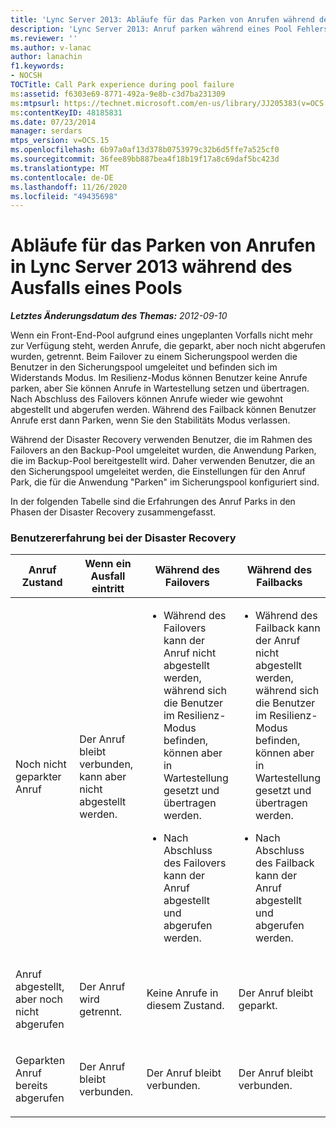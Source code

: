 ```yaml
---
title: 'Lync Server 2013: Abläufe für das Parken von Anrufen während des Ausfalls eines Pools'
description: 'Lync Server 2013: Anruf parken während eines Pool Fehlers.'
ms.reviewer: ''
ms.author: v-lanac
author: lanachin
f1.keywords:
- NOCSH
TOCTitle: Call Park experience during pool failure
ms:assetid: f6303e69-8771-492a-9e8b-c3d7ba231309
ms:mtpsurl: https://technet.microsoft.com/en-us/library/JJ205383(v=OCS.15)
ms:contentKeyID: 48185831
ms.date: 07/23/2014
manager: serdars
mtps_version: v=OCS.15
ms.openlocfilehash: 6b97a0af13d378b0753979c32b6d5ffe7a525cf0
ms.sourcegitcommit: 36fee89bb887bea4f18b19f17a8c69daf5bc423d
ms.translationtype: MT
ms.contentlocale: de-DE
ms.lasthandoff: 11/26/2020
ms.locfileid: "49435698"
---
```

# <a name="call-park-experience-in-lync-server-2013-during-pool-failure"></a>Abläufe für das Parken von Anrufen in Lync Server 2013 während des Ausfalls eines Pools

<div data-xmlns="http://www.w3.org/1999/xhtml">

<div class="topic" data-xmlns="http://www.w3.org/1999/xhtml" data-msxsl="urn:schemas-microsoft-com:xslt" data-cs="https://msdn.microsoft.com/">

<div data-asp="https://msdn2.microsoft.com/asp">



</div>

<div id="mainSection">

<div id="mainBody">

<span> </span>

_**Letztes Änderungsdatum des Themas:** 2012-09-10_

Wenn ein Front-End-Pool aufgrund eines ungeplanten Vorfalls nicht mehr zur Verfügung steht, werden Anrufe, die geparkt, aber noch nicht abgerufen wurden, getrennt. Beim Failover zu einem Sicherungspool werden die Benutzer in den Sicherungspool umgeleitet und befinden sich im Widerstands Modus. Im Resilienz-Modus können Benutzer keine Anrufe parken, aber Sie können Anrufe in Wartestellung setzen und übertragen. Nach Abschluss des Failovers können Anrufe wieder wie gewohnt abgestellt und abgerufen werden. Während des Failback können Benutzer Anrufe erst dann Parken, wenn Sie den Stabilitäts Modus verlassen.

Während der Disaster Recovery verwenden Benutzer, die im Rahmen des Failovers an den Backup-Pool umgeleitet wurden, die Anwendung Parken, die im Backup-Pool bereitgestellt wird. Daher verwenden Benutzer, die an den Sicherungspool umgeleitet werden, die Einstellungen für den Anruf Park, die für die Anwendung "Parken" im Sicherungspool konfiguriert sind.

In der folgenden Tabelle sind die Erfahrungen des Anruf Parks in den Phasen der Disaster Recovery zusammengefasst.

### <a name="user-experience-during-disaster-recovery"></a>Benutzererfahrung bei der Disaster Recovery

<table>
<colgroup>
<col style="width: 25%" />
<col style="width: 25%" />
<col style="width: 25%" />
<col style="width: 25%" />
</colgroup>
<thead>
<tr class="header">
<th>Anruf Zustand</th>
<th>Wenn ein Ausfall eintritt</th>
<th>Während des Failovers</th>
<th>Während des Failbacks</th>
</tr>
</thead>
<tbody>
<tr class="odd">
<td><p>Noch nicht geparkter Anruf</p></td>
<td><p>Der Anruf bleibt verbunden, kann aber nicht abgestellt werden.</p></td>
<td><ul>
<li><p>Während des Failovers kann der Anruf nicht abgestellt werden, während sich die Benutzer im Resilienz-Modus befinden, können aber in Wartestellung gesetzt und übertragen werden.</p></li>
<li><p>Nach Abschluss des Failovers kann der Anruf abgestellt und abgerufen werden.</p></li>
</ul></td>
<td><ul>
<li><p>Während des Failback kann der Anruf nicht abgestellt werden, während sich die Benutzer im Resilienz-Modus befinden, können aber in Wartestellung gesetzt und übertragen werden.</p></li>
<li><p>Nach Abschluss des Failback kann der Anruf abgestellt und abgerufen werden.</p></li>
</ul></td>
</tr>
<tr class="even">
<td><p>Anruf abgestellt, aber noch nicht abgerufen</p></td>
<td><p>Der Anruf wird getrennt.</p></td>
<td><p>Keine Anrufe in diesem Zustand.</p></td>
<td><p>Der Anruf bleibt geparkt.</p></td>
</tr>
<tr class="odd">
<td><p>Geparkten Anruf bereits abgerufen</p></td>
<td><p>Der Anruf bleibt verbunden.</p></td>
<td><p>Der Anruf bleibt verbunden.</p></td>
<td><p>Der Anruf bleibt verbunden.</p></td>
</tr>
</tbody>
</table>


</div>

<span> </span>

</div>

</div>

</div>

